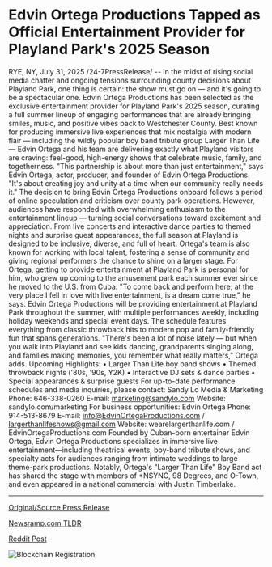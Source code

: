 # Edvin Ortega Productions Tapped as Official Entertainment Provider for Playland Park's 2025 Season

RYE, NY, July 31, 2025 /24-7PressRelease/ -- In the midst of rising social media chatter and ongoing tensions surrounding county decisions about Playland Park, one thing is certain: the show must go on — and it's going to be a spectacular one. Edvin Ortega Productions has been selected as the exclusive entertainment provider for Playland Park's 2025 season, curating a full summer lineup of engaging performances that are already bringing smiles, music, and positive vibes back to Westchester County.   Best known for producing immersive live experiences that mix nostalgia with modern flair — including the wildly popular boy band tribute group Larger Than Life — Edvin Ortega and his team are delivering exactly what Playland visitors are craving: feel-good, high-energy shows that celebrate music, family, and togetherness.   "This partnership is about more than just entertainment," says Edvin Ortega, actor, producer, and founder of Edvin Ortega Productions. "It's about creating joy and unity at a time when our community really needs it."   The decision to bring Edvin Ortega Productions onboard follows a period of online speculation and criticism over county park operations. However, audiences have responded with overwhelming enthusiasm to the entertainment lineup — turning social conversations toward excitement and appreciation.   From live concerts and interactive dance parties to themed nights and surprise guest appearances, the full season at Playland is designed to be inclusive, diverse, and full of heart. Ortega's team is also known for working with local talent, fostering a sense of community and giving regional performers the chance to shine on a larger stage.   For Ortega, getting to provide entertainment at Playland Park is personal for him, who grew up coming to the amusement park each summer ever since he moved to the U.S. from Cuba. "To come back and perform here, at the very place I fell in love with live entertainment, is a dream come true," he says.  Edvin Ortega Productions will be providing entertainment at Playland Park throughout the summer, with multiple performances weekly, including holiday weekends and special event days. The schedule features everything from classic throwback hits to modern pop and family-friendly fun that spans generations.   "There's been a lot of noise lately — but when you walk into Playland and see kids dancing, grandparents singing along, and families making memories, you remember what really matters," Ortega adds.   Upcoming Highlights:  • Larger Than Life boy band shows  • Themed throwback nights ('80s, '90s, Y2K)  • Interactive DJ sets & dance parties  • Special appearances & surprise guests   For up-to-date performance schedules and media inquiries, please contact:  Sandy Lo Media & Marketing Phone: 646-338-0260 E-mail: marketing@sandylo.com Website: sandylo.com/marketing  For business opportunities: Edvin Ortega Phone: 914-513-8679 E-mail: info@EdvinOrtegaProductions.com / largerthanlifeshows@gmail.com Website: wearelargerthanlife.com / EdvinOrtegaProductions.com  Founded by Cuban-born entertainer Edvin Ortega, Edvin Ortega Productions specializes in immersive live entertainment—including theatrical events, boy-band tribute shows, and specialty acts for audiences ranging from intimate weddings to large theme-park productions. Notably, Ortega's "Larger Than Life" Boy Band act has shared the stage with members of *NSYNC, 98 Degrees, and O-Town, and even appeared in a national commercial with Justin Timberlake. 

---

[Original/Source Press Release](https://www.24-7pressrelease.com/press-release/525395/edvin-ortega-productions-tapped-as-official-entertainment-provider-for-playland-parks-2025-season)
                    

[Newsramp.com TLDR](https://newsramp.com/curated-news/edvin-ortega-productions-to-light-up-playland-park-with-2025-summer-entertainment/7bb68e74665914077630c876d4d34eb4) 

 



[Reddit Post](https://www.reddit.com/r/Lifestyle_Culture/comments/1mdv1vs/edvin_ortega_productions_to_light_up_playland/) 



![Blockchain Registration](https://cdn.newsramp.app/24-7PressRelease/qrcode/257/31/flax4r28.webp)